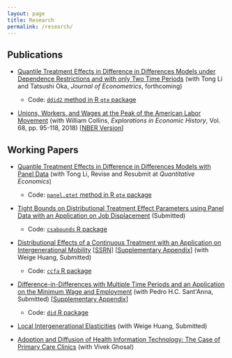 ```yaml
---
layout: page
title: Research
permalink: /research/
---
```


## Publications

* [Quantile Treatment Effects in Difference in Differences Models under Dependence Restrictions and with only Two Time Periods](https://arxiv.org/pdf/1702.03618.pdf) (with Tong Li and Tatsushi Oka, *Journal of Econometrics*, forthcoming)

  * Code: [`ddid2` method in R `qte` package](http://bcallaway11.github.io/qte/articles/ddid2.html)

* [Unions, Workers, and Wages at the Peak of the American Labor Movement](https://www.sciencedirect.com/science/article/pii/S0014498317300451) (with William Collins, *Explorations in Economic History*, Vol. 68, pp. 95-118, 2018) [[NBER Version](http://www.nber.org/papers/w23516)]

## Working Papers

* [Quantile Treatment Effects in Difference in Differences Models with Panel Data](https://papers.ssrn.com/sol3/papers.cfm?abstract_id=3013341) (with Tong Li, Revise and Resubmit at *Quantitative Economics*)

  * Code: [`panel.qtet` method in R `qte` package](http://bcallaway11.github.io/qte/articles/panel-qtet.html)

* [Tight Bounds on Distributional Treatment Effect Parameters using Panel Data with an Application on Job Displacement](https://papers.ssrn.com/sol3/papers.cfm?abstract_id=3028251) (Submitted)

  * Code: [`csabounds` R package](https://bcallaway11.github.io/csabounds/)

* [Distributional Effects of a Continuous Treatment with an Application on Intergenerational Mobility](files/Callaway-Huang-2018/cfa2.pdf) [[SSRN](https://papers.ssrn.com/sol3/papers.cfm?abstract_id=3078187)] [[Supplementary Appendix](files/Callaway-Huang-2018/supplementary-appendix.pdf)] (with Weige Huang, Submitted)

  * Code: [`ccfa` R package](https://weigehuangecon.github.io/ccfa/)

* [Difference-in-Differences with Multiple Time Periods and an Application on the Minimum Wage and Employment](https://papers.ssrn.com/sol3/papers.cfm?abstract_id=3148250) (with Pedro H.C. Sant'Anna, Submitted) [[Supplementary Appendix](https://53a854a5-a-62cb3a1a-s-sites.googlegroups.com/site/pedrohcsantanna/supplementary-appendix.pdf?attachauth=ANoY7cr3Tespb7Bon_hO7t6YlB9WGsE43LvgHditmEQjIm2I64PBd3ClH7yadLsu4GUEVaEnr8Mjx8CvnSx1Ky7uU49ANJOVMp5sdYQe34KnLjKHbpUht7ECyVzMujWc5g_s3sekZhAZxJRTnipjYgRT0JGSMgvAVF3kdM2peoUOJrgu9QVZ1cqfx57beA3txLNRwQWLg-TjnD-JwipSo12d8Dg8QjreL-G6YJXqi79JNLTj0xTdFTU%3D&attredirects=0)]

  * Code: [`did` R package](https://bcallaway11.github.io/did/)

* [Local Intergenerational Elasticities](files/Callaway-Huang-LIGE/lige.pdf) (with Weige Huang, Submitted)

* [Adoption and Diffusion of Health Information Technology: The Case of Primary Care Clinics](http://www.cesifo-group.de/portal/page/portal/DocBase_Content/WP/WP-CESifo_Working_Papers/wp-cesifo-2012/wp-cesifo-2012-08/cesifo1_wp3925.pdf) (with Vivek Ghosal)